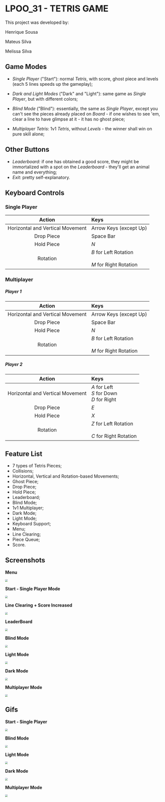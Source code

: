 # **LPOO_31 -  TETRIS GAME**

This project was developed by:

Henrique Sousa

Mateus Silva

Melissa Silva


## **Game Modes**

- *Single Player* ("Start"): normal *Tetris*, with score, ghost piece and levels (each 5 lines speeds up the gameplay);

- *Dark and Light Modes* ("Dark" and "Light"): same game as *Single Player*, but with different colors;
- *Blind Mode* ("Blind"): essentially, the same as *Single Player*, except you can't see the pieces already placed on *Board* - if one wishes to see 'em, clear a line to have glimpse at it - it has no ghost piece;
- *Multiplayer Tetris*: 1v1 *Tetris*, without *Levels* - the winner shall win on pure skill alone;

## **Other Buttons**

- *Leaderboard:* if one has obtained a good score, they might be immortalized with a spot on the *Leaderboard* - they'll get an animal name and everything;
- *Exit*: pretty self-explanatory.

## **Keyboard Controls**

### **Single Player**

|              Action              | Keys                                                    |
| :------------------------------: | :------------------------------------------------------ |
| Horizontal and Vertical Movement | Arrow Keys (except Up)                                  |
|            Drop Piece            | Space Bar                                               |
|            Hold Piece            | *N*                                                     |
|             Rotation             | *B* for Left Rotation<br /><br />*M* for Right Rotation |

### **Multiplayer**

##### Player 1

|              Action              | Keys                                                    |
| :------------------------------: | :------------------------------------------------------ |
| Horizontal and Vertical Movement | Arrow Keys (except Up)                                  |
|            Drop Piece            | Space Bar                                               |
|            Hold Piece            | *N*                                                     |
|             Rotation             | *B* for Left Rotation<br /><br />*M* for Right Rotation |

##### **Player 2**

|              Action              | Keys                                                    |
| :------------------------------: | :------------------------------------------------------ |
| Horizontal and Vertical Movement | *A* for Left<br />*S* for Down<br />*D* for Right       |
|            Drop Piece            | *E*                                                     |
|            Hold Piece            | *X*                                                     |
|             Rotation             | *Z* for Left Rotation<br /><br />*C* for Right Rotation |

## Feature List

- 7 types of Tetris Pieces;
- Collisions;
- Horizontal, Vertical and Rotation-based Movements;
- Ghost Piece;
- Drop Piece;
- Hold Piece;
- Leaderboard;
- Blind Mode;
- 1v1 Multiplayer;
- Dark Mode;
- Light Mode;
- Keyboard Support;
- Menu;
- Line Clearing;
- Piece Queue;
- Score.

## **Screenshots**

**Menu**

<img src="docs/pictures/Menu.png" style="zoom:50%;" />

**Start - Single Player Mode**

<img src="docs/pictures/Single Player.png" style="zoom:50%;" />

**Line Clearing + Score Increased**

<img src="docs/pictures/Score up.png" style="zoom:50%;" />

**LeaderBoard** 

<img src="docs/pictures/LeaderBoard.png" style="zoom:50%;" />

**Blind Mode**

<img src="docs/pictures/Blind.png" style="zoom:50%;" />

**Light Mode**

<img src="docs/pictures/Light.png" style="zoom:50%;" />

**Dark Mode**

<img src="docs/pictures/Dark.png" style="zoom:50%;" />

**Multiplayer Mode**

<img src="docs/pictures/Multiplayer.png" style="zoom:50%;" />


## **Gifs**


**Start - Single Player** 

<img src="docs/pictures/single player.gif" style="zoom:50%;" />

**Blind Mode**

<img src="docs/pictures/blind mode.gif" style="zoom:50%;" />

**Light Mode**

<img src="docs/pictures/light mode.gif" style="zoom:50%;" />

**Dark Mode**

<img src="docs/pictures/dark mode.gif" style="zoom:50%;" />

**Multiplayer Mode**

<img src="docs/pictures/multiplayer.gif" style="zoom:50%;" />

